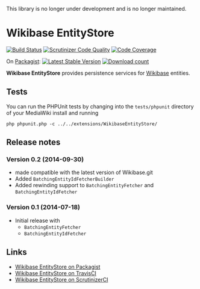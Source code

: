 This library is no longer under development and is no longer maintained.

# Wikibase EntityStore

[![Build Status](https://secure.travis-ci.org/wmde/WikibaseEntityStore.png?branch=master)](http://travis-ci.org/wmde/WikibaseEntityStore)
[![Scrutinizer Code Quality](https://scrutinizer-ci.com/g/wmde/WikibaseEntityStore/badges/quality-score.png?b=master)](https://scrutinizer-ci.com/g/wmde/WikibaseEntityStore/?branch=master)
[![Code Coverage](https://scrutinizer-ci.com/g/wmde/WikibaseEntityStore/badges/coverage.png?b=master)](https://scrutinizer-ci.com/g/wmde/WikibaseEntityStore/?branch=master)

On [Packagist](https://packagist.org/packages/wikibase/entity-store):
[![Latest Stable Version](https://poser.pugx.org/wikibase/entity-store/version.png)](https://packagist.org/packages/wikibase/entity-store)
[![Download count](https://poser.pugx.org/wikibase/entity-store/d/total.png)](https://packagist.org/packages/wikibase/entity-store)

**Wikibase EntityStore** provides persistence services for [Wikibase](http://wikiba.se/) entities.

## Tests

You can run the PHPUnit tests by changing into the `tests/phpunit` directory of your MediaWiki
install and running

    php phpunit.php -c ../../extensions/WikibaseEntityStore/

## Release notes

### Version 0.2 (2014-09-30)

* made compatible with the latest version of Wikibase.git
* Added `BatchingEntityIdFetcherBuilder`
* Added rewinding support to `BatchingEntityFetcher` and `BatchingEntityIdFetcher`

### Version 0.1 (2014-07-18)

* Initial release with
    * `BatchingEntityFetcher`
    * `BatchingEntityIdFetcher`

## Links

* [Wikibase EntityStore on Packagist](https://packagist.org/packages/wikibase/entity-store)
* [Wikibase EntityStore on TravisCI](https://travis-ci.org/wmde/WikibaseEntityStore)
* [Wikibase EntityStore on ScrutinizerCI](https://scrutinizer-ci.com/g/wmde/WikibaseEntityStore)
